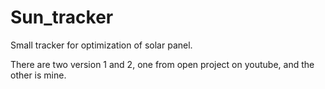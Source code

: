 # Sun_tracker
Small tracker for optimization of solar panel.

There are two version 1 and 2, one from open project on youtube, and the other is mine.

